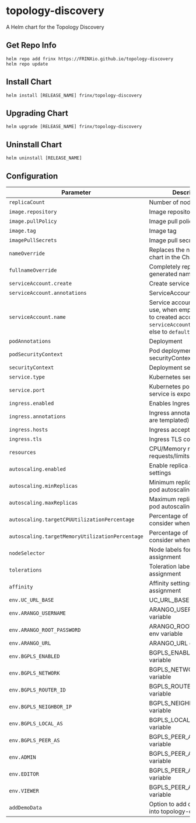 # topology-discovery

A Helm chart for the Topology Discovery

## Get Repo Info

```console
helm repo add frinx https://FRINXio.github.io/topology-discovery
helm repo update
```

## Install Chart

```console
helm install [RELEASE_NAME] frinx/topology-discovery
```

## Upgrading Chart

```console
helm upgrade [RELEASE_NAME] frinx/topology-discovery
```

## Uninstall Chart

```console
helm uninstall [RELEASE_NAME]
```

## Configuration

| Parameter | Description | Default |
|-----------|-------------|---------|
| `replicaCount` | Number of nodes | `1` |
| `image.repository` | Image repository | `frinx/topology-discovery` |
| `image.pullPolicy` | Image pull policy | `IfNotPresent` |
| `image.tag` | Image tag | `""` |
| `imagePullSecrets` | Image pull secrets | `{}` |
| `nameOverride` | Replaces the name of the chart in the Chart.yaml file | `""` |
| `fullnameOverride` |  Completely replaces the generated name | `""` |
| `serviceAccount.create` | Create service account | `true` |
| `serviceAccount.annotations` | ServiceAccount annotations | `{}` |
| `serviceAccount.name` | Service account name to use, when empty will be set to created account if `serviceAccount.create` is set else to `default` | `""` |
| `podAnnotations` | Deployment | `{}` |
| `podSecurityContext` | Pod deployment securityContext | `{}` |
| `securityContext` | Deployment securityContext | `{}` |
| `service.type` | Kubernetes service type | `ClusterIP` |
| `service.port` | Kubernetes port where service is exposed | `5000` |
| `ingress.enabled` | Enables Ingress | `false` |
| `ingress.annotations` | Ingress annotations (values are templated) | `{}` |
| `ingress.hosts` | Ingress accepted hostnames  | `[]` |
| `ingress.tls` | Ingress TLS configuration | `[]` |
| `resources` | CPU/Memory resource requests/limits | `{}` |
| `autoscaling.enabled` | Enable replica autoscaling settings | `false` |
| `autoscaling.minReplicas` | Minimum replicas for the pod autoscaling | `1` |
| `autoscaling.maxReplicas` | Maximum replicas for the pod autoscaling | `10` |
| `autoscaling.targetCPUUtilizationPercentage` | Percentage of CPU to consider when autoscaling | `80` |
| `autoscaling.targetMemoryUtilizationPercentage` | Percentage of Memory to consider when autoscaling | |
| `nodeSelector` | Node labels for pod assignment | `{}` |
| `tolerations` | Toleration labels for pod assignment | `[]` |
| `affinity` | Affinity settings for pod assignment | `{}` |
| `env.UC_URL_BASE` | UC_URL_BASE env variable | `http://uniconfig:8181/rests` |
| `env.ARANGO_USERNAME` | ARANGO_USERNAME env variable | `root` |
| `env.ARANGO_ROOT_PASSWORD` | ARANGO_ROOT_PASSWORD env variable | `frinx` |
| `env.ARANGO_URL` | ARANGO_URL env variable | `http://arangodb:8529` |
| `env.BGPLS_ENABLED` | BGPLS_ENABLED env variable | `false` |
| `env.BGPLS_NETWORK` | BGPLS_NETWORK env variable | `172.18.0.0/16` |
| `env.BGPLS_ROUTER_ID` | BGPLS_ROUTER_ID env variable | `192.168.99.1` |
| `env.BGPLS_NEIGHBOR_IP` | BGPLS_NEIGHBOR_IP env variable | `192.168.99.100` |
| `env.BGPLS_LOCAL_AS` | BGPLS_LOCAL_AS env variable | `100` |
| `env.BGPLS_PEER_AS` | BGPLS_PEER_AS env variable | `100` |
| `env.ADMIN` | BGPLS_PEER_AS env variable | `admin` |
| `env.EDITOR` | BGPLS_PEER_AS env variable | `editor` |
| `env.VIEWER` | BGPLS_PEER_AS env variable | `viewer` |
| `addDemoData` | Option to add demo data into topology-discovery | `false` |
